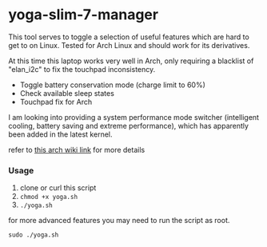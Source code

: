# yoga-slim-7-manager

This tool serves to toggle a selection of useful features which are hard to get to on Linux. Tested for Arch Linux and should work for its derivatives.

At this time this laptop works very well in Arch, only requiring a blacklist of "elan_i2c" to fix the touchpad inconsistency.

* Toggle battery conservation mode (charge limit to 60%)
* Check available sleep states
* Touchpad fix for Arch

I am looking into providing a system performance mode switcher (intelligent cooling, battery saving and extreme performance), which has apparently been added in the latest kernel.

refer to [this arch wiki link](https://wiki.archlinux.org/title/Lenovo_IdeaPad_7_14are05) for more details

### Usage

1. clone or curl this script
2. ``chmod +x yoga.sh``
3. ``./yoga.sh``

for more advanced features you may need to run the script as root.

``sudo ./yoga.sh``


